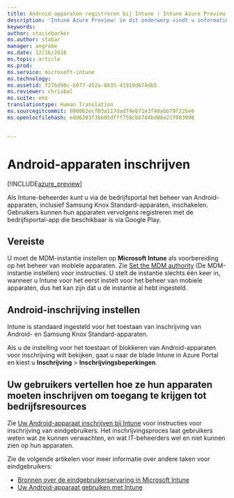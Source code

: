 ```yaml
---
title: Android-apparaten registreren bij Intune | Intune Azure Preview | Microsoft Docs
description: 'Intune Azure Preview: in dit onderwerp vindt u informatie over het inschrijven van Android-apparaten in Intune Azure Preview.'
keywords: 
author: staciebarker
ms.author: stabar
manager: angrobe
ms.date: 12/16/2016
ms.topic: article
ms.prod: 
ms.service: microsoft-intune
ms.technology: 
ms.assetid: f276d98c-b077-452a-8835-41919d674db5
ms.reviewer: chrisbal
ms.suite: ems
translationtype: Human Translation
ms.sourcegitcommit: 990062ecf03a117dad74eb71e3f40abb79f22be6
ms.openlocfilehash: edd6303f3bb05dfff758cbb7d4bd08e21f083998


---
```


# <a name="enroll-android-devices"></a>Android-apparaten inschrijven

[!INCLUDE[azure_preview](../includes/azure_preview.md)]

Als Intune-beheerder kunt u via de bedrijfsportal het beheer van Android-apparaten, inclusief Samsung Knox Standard-apparaten, inschakelen. Gebruikers kunnen hun apparaten vervolgens registreren met de bedrijfsportal-app die beschikbaar is via Google Play.

## <a name="prerequisite"></a>Vereiste

U moet de MDM-instantie instellen op **Microsoft Intune** als voorbereiding op het beheer van mobiele apparaten. Zie [Set the MDM authority](set-mdm-authority.md) (De MDM-instantie instellen) voor instructies. U stelt de instantie slechts één keer in, wanneer u Intune voor het eerst instelt voor het beheer van mobiele apparaten, dus het kan zijn dat u de instantie al hebt ingesteld. 

## <a name="set-up-android-enrollment"></a>Android-inschrijving instellen

Intune is standaard ingesteld voor het toestaan van inschrijving van Android- en Samsung Knox Standard-apparaten. 

Als u de instelling voor het toestaan of blokkeren van Android-apparaten voor inschrijving wilt bekijken, gaat u naar de blade Intune in Azure Portal en kiest u **Inschrijving** > **Inschrijvingsbeperkingen**. 

## <a name="tell-your-users-how-to-enroll-their-devices-to-access-company-resources"></a>Uw gebruikers vertellen hoe ze hun apparaten moeten inschrijven om toegang te krijgen tot bedrijfsresources

Zie [Uw Android-apparaat inschrijven bij Intune](https://docs.microsoft.com/intune/enduser/enroll-your-device-in-intune-android) voor instructies voor inschrijving van eindgebruikers. Het inschrijvingsproces laat gebruikers weten wat ze kunnen verwachten, en wat IT-beheerders wel en niet kunnen zien op hun apparaten.

Zie de volgende artikelen voor meer informatie over andere taken voor eindgebruikers:

- [Bronnen over de eindgebruikerservaring in Microsoft Intune](https://docs.microsoft.com/intune/deploy-use/what-to-tell-your-end-users-about-using-microsoft-intune)
- [Uw Android-apparaat gebruiken met Intune](https://docs.microsoft.com/intune/enduser/using-your-android-device-with-intune)


<!--HONumber=Feb17_HO1-->


